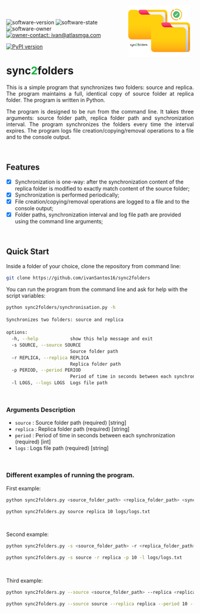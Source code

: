 <a src='https://www.rplumber.io/'><img src='logo.png' align="right" height="138.5" style="margin:10px;" /></a>

<br>
<br>

![software-version](https://custom-icon-badges.demolab.com/badge/Version-v0.1.0-gray.svg?labelColor=informational&logo=stack) 
![software-state](https://custom-icon-badges.demolab.com/badge/Status%20-Under%20Development-gray.svg?labelColor=informational&logo=gear) 
![software-owner](https://custom-icon-badges.demolab.com/badge/Owner%20-Ivan%20Santos-gray.svg?labelColor=informational&logo=person)
<a href="mailto:ivan@atlasmga.com" rel="nofollow">![owner-contact: ivan@atlasmga.com](https://custom-icon-badges.demolab.com/badge/Contact%20-ivan@atlasmga.com-gray.svg?labelColor=informational&logo=mail)</a>


[![PyPI version](https://badge.fury.io/py/sync2folders.svg)](https://badge.fury.io/py/sync2folders)
<br>

<h1 style="text-align: left;">sync<span style="color: #00b336">2</span>folders</h1>

<p style="text-align: justify;">This is a simple program that synchronizes two folders: source and replica. The program maintains a full, identical copy of source folder at replica folder. The program is written in Python.</p>

<p style="text-align: justify;">The program is designed to be run from the command line. It takes three arguments: source folder path, replica folder path and synchronization interval. The program synchronizes the folders every time the interval expires. The program logs file creation/copying/removal operations to a file and to the console output.</p>

<br>

## Features

- [x] Synchronization is one-way: after the synchronization content of the replica folder is modified to exactly match content of the source folder;
- [x] Synchronization is performed periodically;
- [x] File creation/copying/removal operations are logged to a file and to the console output;
- [x] Folder paths, synchronization interval and log file path are provided using the command line arguments;

<br>

## Quick Start

Inside a folder of your choice, clone the repository from command line:

```bash
git clone https://github.com/ivanSantos16/sync2folders
```

You can run the program from the command line and ask for help with the script variables:

```bash
python sync2folders/synchronisation.py -h                                                                             usage: synchronisation.py [-h] -s SOURCE -r REPLICA -p PERIOD -l LOGS

Synchronizes two folders: source and replica

options:
  -h, --help            show this help message and exit
  -s SOURCE, --source SOURCE
                        Source folder path
  -r REPLICA, --replica REPLICA
                        Replica folder path
  -p PERIOD, --period PERIOD
                        Period of time in seconds between each synchronization
  -l LOGS, --logs LOGS  Logs file path
```

<br>

### Arguments Description
- `source` : Source folder path (required) [string]
- `replica` : Replica folder path (required) [string]
- `period` : Period of time in seconds between each synchronization (required) [int]
- `logs` : Logs file path (required) [string]

<br>

### Different examples of running the program.

First example:

```bash
python sync2folders.py <source_folder_path> <replica_folder_path> <sync_interval> <log_file_path>
```

```bash
python sync2folders.py source replica 10 logs/logs.txt
```
<br>

Second example:

```bash
python sync2folders.py -s <source_folder_path> -r <replica_folder_path> -p <sync_interval> -l <log_file_path>
```

```bash
python sync2folders.py -s source -r replica -p 10 -l logs/logs.txt
```
<br>

Third example:

```bash
python sync2folders.py --source <source_folder_path> --replica <replica_folder_path> --period <sync_interval> --logs <log_file_path>
```

```bash
python sync2folders.py --source source --replica replica --period 10 --logs logs/logs.txt
```
